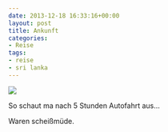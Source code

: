 ```yaml
---
date: 2013-12-18 16:33:16+00:00
layout: post
title: Ankunft
categories:
- Reise
tags:
- reise
- sri lanka
---
```


[![](http://clemi.ag3r.at/wp-content/uploads/2013/12/wpid-Photo-18.12.2013-1932.jpg)](http://clemi.ag3r.at/wp-content/uploads/2013/12/wpid-Photo-18.12.2013-1932.jpg)





So schaut ma nach 5 Stunden Autofahrt aus...









Waren scheißmüde.




